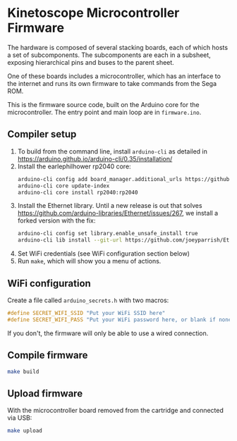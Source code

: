 # Kinetoscope Microcontroller Firmware

The hardware is composed of several stacking boards, each of which hosts a set
of subcomponents.  The subcomponents are each in a subsheet, exposing
hierarchical pins and buses to the parent sheet.

One of these boards includes a microcontroller, which has an interface to the
internet and runs its own firmware to take commands from the Sega ROM.

This is the firmware source code, built on the Arduino core for the
microcontroller.
The entry point and main loop are in `firmware.ino`.


## Compiler setup

1. To build from the command line, install `arduino-cli` as detailed in
   https://arduino.github.io/arduino-cli/0.35/installation/
2. Install the earlephilhower rp2040 core:
   ```sh
   arduino-cli config add board_manager.additional_urls https://github.com/earlephilhower/arduino-pico/releases/download/global/package_rp2040_index.json
   arduino-cli core update-index
   arduino-cli core install rp2040:rp2040
   ```
3. Install the Ethernet library.  Until a new release is out that solves
   https://github.com/arduino-libraries/Ethernet/issues/267,  we install a
   forked version with the fix:
   ```sh
   arduino-cli config set library.enable_unsafe_install true
   arduino-cli lib install --git-url https://github.com/joeyparrish/Ethernet
   ```
4. Set WiFi credentials (see WiFi configuration section below)
5. Run `make`, which will show you a menu of actions.


## WiFi configuration

Create a file called `arduino_secrets.h` with two macros:

```c++
#define SECRET_WIFI_SSID "Put your WiFi SSID here"
#define SECRET_WIFI_PASS "Put your WiFi password here, or blank if none needed"
```

If you don't, the firmware will only be able to use a wired connection.


## Compile firmware

```sh
make build
```


## Upload firmware

With the microcontroller board removed from the cartridge and connected via USB:

```sh
make upload
```
